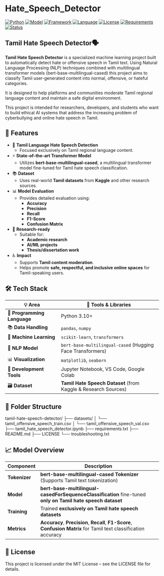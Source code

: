 # Hate_Speech_Detector
[![Python](https://img.shields.io/badge/Python-3.10+-blue)](https://www.python.org/)
[![Model](https://img.shields.io/badge/Model-ML/NLP-purple)]()
[![Framework](https://img.shields.io/badge/Built%20with-Scikit--learn-orange)](https://scikit-learn.org/)
[![Language](https://img.shields.io/badge/Languages-Hindi%2C%20Tamil-lightgrey)]()
[![License](https://img.shields.io/badge/License-MIT-brightgreen)](./LICENSE)
[![Requirements](https://img.shields.io/badge/Requirements-pandas%2C%20sklearn%2C%20transformers-blue)]()
[![Status](https://img.shields.io/badge/Status-Active-brightgreen)]()

## Tamil Hate Speech Detector🗣️
**Tamil Hate Speech Detector** is a specialized machine learning project built to automatically detect hate or offensive speech in Tamil text. Using Natural Language Processing (NLP) techniques combined with multilingual transformer models (bert-base-multilingual-cased) this project aims to classify Tamil user-generated content into normal, offensive, or hateful categories.

It is designed to help platforms and communities moderate Tamil regional language content and maintain a safe digital environment.

This project is intended for researchers, developers, and students who want to build ethical AI systems that address the increasing problem of cyberbullying and online hate speech in Tamil.

## 🚀 Features

- 🧠 **Tamil Language Hate Speech Detection**
  - Focused exclusively on Tamil regional language content.
- ⚡ **State-of-the-art Transformer Model**
  - Utilizes **bert-base-multilingual-cased**, a multilingual transformer model fine-tuned for Tamil hate speech classification.
- 📚 **Dataset**
  - Uses real-world **Tamil datasets** from **Kaggle** and other research sources.
- 📊 **Model Evaluation**
  - Provides detailed evaluation using:
    - **Accuracy**
    - **Precision**
    - **Recall**
    - **F1-Score**
    - **Confusion Matrix**
- 🧪 **Research-ready**
  - Suitable for:
    - **Academic research**
    - **AI/ML projects**
    - **Thesis/dissertation work**
- ♿ **Impact**
  - Supports **Tamil content moderation**.
  - Helps promote **safe, respectful, and inclusive online spaces** for Tamil-speaking users.


## 🛠 Tech Stack

| 💡 Area                     | 🧰 Tools & Libraries                                           |
| --------------------------- | -------------------------------------------------------------- |
| 🐍 **Programming Language** | Python 3.10+                                                   |
| 📚 **Data Handling**        | `pandas`, `numpy`                                              |
| 🤖 **Machine Learning**     | `scikit-learn`, `transformers`                                 |
| 🧠 **NLP Model**            | `bert-base-multilingual-cased`  (Hugging Face Transformers)                    |
| 📊 **Visualization**        | `matplotlib`, `seaborn`                                        |
| 📝 **Development Tools**    | Jupyter Notebook, VS Code, Google Colab                        |
| 🗃️ **Dataset**             | **Tamil Hate Speech Dataset** (from Kaggle & Research Sources) |

## 📁 Folder Structure


tamil-hate-speech-detector/
├── datasets/
│   └── tamil_offensive_speech_train.csv
│   └── tamil_offensive_speech_val.csv
├── tamil_hate_speech_detector.ipynb
├── requirements.txt
├── README.md
├── LICENSE
└── troubleshooting.txt

## 📈 Model Overview


| **Component** | **Description**                                                                                                    |
| ------------- | ------------------------------------------------------------------------------------------------------------------ |
| **Tokenizer** | **bert-base-multilingual-cased Tokenizer** (Supports Tamil text tokenization)                                                       |
| **Model**     | **bert-base-multilingual-casedForSequenceClassification** fine-tuned **only on Tamil hate speech dataset**                           |
| **Training**  | Trained **exclusively on Tamil hate speech datasets**                                                              |
| **Metrics**   | **Accuracy**, **Precision**, **Recall**, **F1-Score**, **Confusion Matrix** for Tamil text classification accuracy |


## 📜 License
This project is licensed under the MIT License – see the LICENSE file for details.

